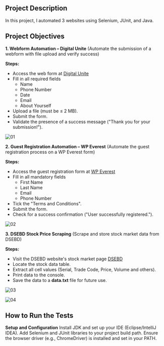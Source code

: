 ## Project Description
In this project, I automated 3 websites using Selenium, JUnit, and Java.

## Project Objectives
**1. Webform Automation – Digital Unite** (Automate the submission of a webform with file upload and verify success)

**Steps:**
- Access the web form at [Digital Unite](https://www.digitalunite.com/practice-webform-learners)
- Fill in all required fields
    - Name
    - Phone Number
    - Date
    - Email
    - About Yourself
- Upload a file (must be ≤ 2 MB).
- Submit the form.
- Validate the presence of a success message ("Thank you for your submission!").

![01](https://github.com/user-attachments/assets/bb3e18fb-fba2-4104-a088-ecd9786cd2ed)

**2. Guest Registration Automation – WP Everest** (Automate the guest registration process on a WP Everest form)

**Steps:**
- Access the guest registration form at [WP Everest](https://demo.wpeverest.com/user-registration/guest-registration-form/)
- Fill in all mandatory fields
    - First Name
    - Last Name
    - Email
    - Phone Number
- Tick the "Terms and Conditions".
- Submit the form.
- Check for a success confirmation ("User successfully registered.").

![02](https://github.com/user-attachments/assets/26689c27-1886-44d7-8abd-8a4163721c6a)

**3. DSEBD Stock Price Scraping** (Scrape and store stock market data from DSEBD)

**Steps:**
- Visit the DSEBD website's stock market page [DSEBD](https://dsebd.org/latest_share_price_scroll_by_value.php)
- Locate the stock data table.
- Extract all cell values (Serial, Trade Code, Price, Volume and others).
- Print data to the console.
- Save the data to a **data.txt** file for future use.

![03](https://github.com/user-attachments/assets/69f4fb08-a3af-433f-a567-097b0fd014d2)

![04](https://github.com/user-attachments/assets/1dc36965-08f6-4db6-8202-931b4b0cbcd3)

## How to Run the Tests
**Setup and Configuration**
Install JDK and set up your IDE (Eclipse/IntelliJ IDEA).
Add Selenium and JUnit libraries to your project build path.
Ensure the browser driver (e.g., ChromeDriver) is installed and set in your PATH.
